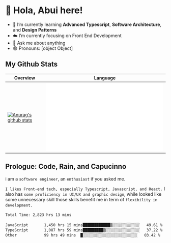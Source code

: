 # 👋 Hola, Abui here!

- 🌱 I’m currently learning **Advanced Typescript**, **Software Architecture**, and **Design Patterns**
- ☁️ I’m currently focusing on Front End Development
- 💬 Ask me about anything
- 😄 Pronouns: [object Object]

## My Github Stats

| Overview | Language |
| --- | --- |
|[![Anurag's github stats](https://github-readme-stats.vercel.app/api?username=abui-am&count_private=true)](https://github.com/anuraghazra/github-readme-stats)|![Language](https://raw.githubusercontent.com/abui-am/stats/c6455f656dfce7acd3951e5ec5b25d72af0b2ee3/generated/languages.svg)|

## Prologue: Code, Rain, and Capucinno
i am a `software engineer`, an `enthusiast` if you asked me. 

`I likes Front-end tech, especially Typescript, Javascript, and React.` I also has `some proficiency in UI/UX and graphic design`, while looked like some unnecessary skill those skills benefit me in term of `flexibility in development.`


<!--START_SECTION:waka-->

```text
Total Time: 2,823 hrs 13 mins

JavaScript       1,450 hrs 15 mins████████████▒░░░░░░░░░░░░   49.61 %
TypeScript       1,087 hrs 59 mins█████████▒░░░░░░░░░░░░░░░   37.22 %
Other            99 hrs 49 mins  █░░░░░░░░░░░░░░░░░░░░░░░░   03.42 %
```

<!--END_SECTION:waka-->
